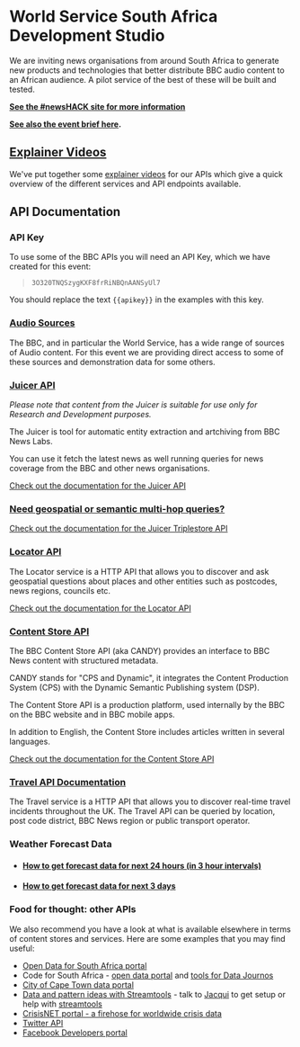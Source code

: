 # World Service South Africa Development Studio 

<p class="lead">
We are inviting news organisations from around South Africa to generate new products and technologies that better distribute BBC audio content to an African audience. A pilot service of the best of these will be built and tested.  
</p>

**[See the #newsHACK site for more information](http://newshack.co.uk/connected-studio-world-service-africa-capetown/)**

**[See also the event brief here](http://downloads.bbc.co.uk/connectedstudio/connected_studio_world_service_africa_cape_town_brief.pdf).**

## [<i class="fa fa-youtube"></i> Explainer Videos](Videos.html)

We've put together some [explainer videos](Videos.html) for our APIs which give a quick overview of the different services and API endpoints available.

## API Documentation

### API Key

To use some of the BBC APIs you will need an API Key, which we have created for this event:

>    `3O320TNQSzygKXF8frRiNBQnAANSyUl7`

You should replace the text `{{apikey}}` in the examples with this key.

### [Audio Sources](Audio.html)

The BBC, and in particular the World Service, has a wide range of sources of Audio content.  For this event we are providing direct access to some of these sources and demonstration data for some others.

### [Juicer API](Juicer.html)

*Please note that content from the Juicer is suitable for use only for Research and Development purposes.*

The Juicer is tool for automatic entity extraction and artchiving from BBC News Labs.

You can use it fetch the latest news as well running queries for news coverage from the BBC and other news organisations.

[Check out the documentation for the Juicer API](Juicer.html)

### [Need geospatial or semantic multi-hop queries?](Triplestore.html)

[Check out the documentation for the Juicer Triplestore API](Triplestore.html)

### [Locator API](Locator.html)

The Locator service is a HTTP API that allows you to discover and ask geospatial questions about places and other entities such as postcodes, news regions, councils etc.

[Check out the documentation for the Locator API](Locator.html)

### [Content Store API](CANDY.html)

The BBC Content Store API (aka CANDY) provides an interface to BBC News content with structured metadata.

CANDY stands for "CPS and Dynamic", it integrates the Content Production System (CPS) with the Dynamic Semantic Publishing system (DSP).

The Content Store API is a production platform, used internally by the BBC on the BBC website and in BBC mobile apps.

In addition to English, the Content Store includes articles written in several languages.

[Check out the documentation for the Content Store API](CANDY.html)

### [Travel API Documentation](Travel.html)

The Travel service is a HTTP API that allows you to discover real-time travel incidents throughout the UK.  The Travel API can be queried by location, post code district, BBC News region or public transport operator.

### Weather Forecast Data

* #### [How to get forecast data for next 24 hours (in 3 hour intervals)](Weather-3-Hourly-Forecast.html)

* #### [How to get forecast data for next 3 days](Weather-3-Day-Forecast.html)

### Food for thought: other APIs

We also recommend you have a look at what is available elsewhere in terms of content stores and services. Here are some examples that you may find useful: 

* [Open Data for South Africa portal](http://southafrica.opendataforafrica.org/data#menu=source)
* Code for South Africa - [open data portal](https://data.code4sa.org/) and [tools for Data Journos](http://code4sa.org/journos/)
* [City of Cape Town data portal](https://web1.capetown.gov.za/web1/opendataportal/)
* [Data and pattern ideas with Streamtools](https://gist.github.com/jacqui/7a133fa560bebac01de9) - talk to [Jacqui](http://twitter.com/jacqui) to get setup or help with [streamtools](http://nytlabs.github.com/streamtools)
* [CrisisNET portal - a firehose for worldwide crisis data](http://api.crisis.net/)
* [Twitter API](https://dev.twitter.com/)
* [Facebook Developers portal](https://developers.facebook.com/)
